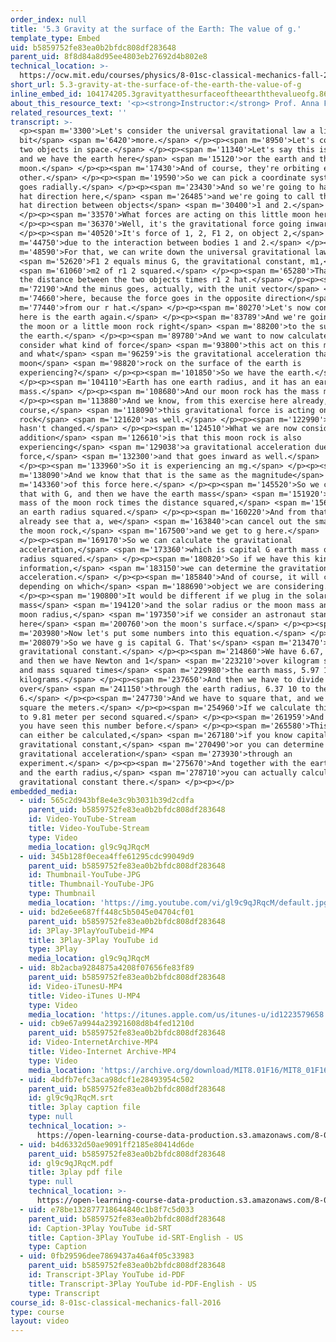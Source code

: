 ```yaml
---
order_index: null
title: '5.3 Gravity at the surface of the Earth: The value of g.'
template_type: Embed
uid: b5859752fe83ea0b2bfdc808df283648
parent_uid: 8f8d84a8d95ee4803eb27692d4b802e8
technical_location: >-
  https://ocw.mit.edu/courses/physics/8-01sc-classical-mechanics-fall-2016/week-2-newtons-laws/5.3-gravity-at-the-surface-of-the-earth-the-value-of-g/5.3-gravity-at-the-surface-of-the-earth-the-value-of-g
short_url: 5.3-gravity-at-the-surface-of-the-earth-the-value-of-g
inline_embed_id: 104174205.3gravityatthesurfaceoftheearththevalueofg.86253530
about_this_resource_text: '<p><strong>Instructor:</strong> Prof. Anna Frebel</p>'
related_resources_text: ''
transcript: >-
  <p><span m='3300'>Let's consider the universal gravitational law a little
  bit</span> <span m='6420'>more.</span> </p><p><span m='8950'>Let's consider
  two objects in space.</span> </p><p><span m='11340'>Let's say this is the sun,
  and we have the earth here</span> <span m='15120'>or the earth and the
  moon.</span> </p><p><span m='17430'>And of course, they're orbiting each
  other.</span> </p><p><span m='19590'>So we can pick a coordinate system that
  goes radially.</span> </p><p><span m='23430'>And so we're going to have an r
  hat direction here,</span> <span m='26485'>and we're going to call this the r
  hat direction between objects</span> <span m='30400'>1 and 2.</span>
  </p><p><span m='33570'>What forces are acting on this little moon here?</span>
  </p><p><span m='36370'>Well, it's the gravitational force going inward.</span>
  </p><p><span m='40520'>It's force of 1, 2, F1 2, on object 2,</span> <span
  m='44750'>due to the interaction between bodies 1 and 2.</span> </p><p><span
  m='48590'>For that, we can write down the universal gravitational law,</span>
  <span m='52620'>F1 2 equals minus G, the gravitational constant, m1,</span>
  <span m='61060'>m2 of r1 2 squared.</span> </p><p><span m='65280'>That one is
  the distance between the two objects times r1 2 hat.</span> </p><p><span
  m='72190'>And the minus goes, actually, with the unit vector</span> <span
  m='74660'>here, because the force goes in the opposite direction</span> <span
  m='77440'>from our r hat.</span> </p><p><span m='80270'>Let's now consider
  here is the earth again.</span> </p><p><span m='83789'>And we're going to move
  the moon or a little moon rock right</span> <span m='88200'>to the surface of
  the earth.</span> </p><p><span m='89780'>And we want to now calculate and
  consider what kind of force</span> <span m='93800'>this act on this moon rock,
  and what</span> <span m='96259'>is the gravitational acceleration that this
  moon</span> <span m='98820'>rock on the surface of the earth is
  experiencing?</span> </p><p><span m='101850'>So we have the earth.</span>
  </p><p><span m='104110'>Earth has one earth radius, and it has an earth
  mass.</span> </p><p><span m='108680'>And our moon rock has the mass m.</span>
  </p><p><span m='113880'>And we know, from this exercise here already, that, of
  course,</span> <span m='118090'>this gravitational force is acting on our moon
  rock</span> <span m='121620'>as well.</span> </p><p><span m='122990'>That
  hasn't changed.</span> </p><p><span m='124510'>What we are now considering in
  addition</span> <span m='126610'>is that this moon rock is also
  experiencing</span> <span m='129038'>a gravitational acceleration due to this
  force,</span> <span m='132300'>and that goes inward as well.</span>
  </p><p><span m='133960'>So it is experiencing an mg.</span> </p><p><span
  m='138090'>And we know that that is the same as the magnitude</span> <span
  m='143360'>of this force here.</span> </p><p><span m='145520'>So we can equate
  that with G, and then we have the earth mass</span> <span m='151920'>and the
  mass of the moon rock times the distance squared,</span> <span m='156440'>so
  an earth radius squared.</span> </p><p><span m='160220'>And from that, we
  already see that a, we</span> <span m='163840'>can cancel out the small m, so
  the moon rock,</span> <span m='167500'>and we get to g here.</span>
  </p><p><span m='169170'>So we can calculate the gravitational
  acceleration,</span> <span m='173360'>which is capital G earth mass over earth
  radius squared.</span> </p><p><span m='180820'>So if we have this kind of
  information,</span> <span m='183150'>we can determine the gravitational
  acceleration.</span> </p><p><span m='185840'>And of course, it will change,
  depending on which</span> <span m='188690'>object we are considering.</span>
  </p><p><span m='190800'>It would be different if we plug in the solar
  mass</span> <span m='194120'>and the solar radius or the moon mass and the
  moon radius,</span> <span m='197350'>if we consider an astronaut standing
  here</span> <span m='200760'>on the moon's surface.</span> </p><p><span
  m='203980'>Now let's put some numbers into this equation.</span> </p><p><span
  m='208079'>So we have g is capital G. That's</span> <span m='213470'>the
  gravitational constant.</span> </p><p><span m='214860'>We have 6.67, 10 to 11,
  and then we have Newton and 1</span> <span m='223210'>over kilogram squared
  and mass squared times</span> <span m='229980'>the earth mass, 5.97 10 to 24
  kilograms.</span> </p><p><span m='237650'>And then we have to divide this
  over</span> <span m='241150'>through the earth radius, 6.37 10 to the
  6.</span> </p><p><span m='247730'>And we have to square that, and we have to
  square the meters.</span> </p><p><span m='254960'>If we calculate this, we get
  to 9.81 meter per second squared.</span> </p><p><span m='261959'>And surely
  you have seen this number before.</span> </p><p><span m='265580'>This number
  can either be calculated,</span> <span m='267180'>if you know capital G, the
  gravitational constant,</span> <span m='270490'>or you can determine that
  gravitational acceleration</span> <span m='273930'>through an
  experiment.</span> </p><p><span m='275670'>And together with the earth mass
  and the earth radius,</span> <span m='278710'>you can actually calculate the
  gravitational constant there.</span> </p><p></p>
embedded_media:
  - uid: 565c2d943bf8e4e3c9b3031b39d2cdfa
    parent_uid: b5859752fe83ea0b2bfdc808df283648
    id: Video-YouTube-Stream
    title: Video-YouTube-Stream
    type: Video
    media_location: gl9c9qJRqcM
  - uid: 345b128f0ecea4ffe61295cdc99049d9
    parent_uid: b5859752fe83ea0b2bfdc808df283648
    id: Thumbnail-YouTube-JPG
    title: Thumbnail-YouTube-JPG
    type: Thumbnail
    media_location: 'https://img.youtube.com/vi/gl9c9qJRqcM/default.jpg'
  - uid: bd2e6ee687ff448c5b5045e04704cf01
    parent_uid: b5859752fe83ea0b2bfdc808df283648
    id: 3Play-3PlayYouTubeid-MP4
    title: 3Play-3Play YouTube id
    type: 3Play
    media_location: gl9c9qJRqcM
  - uid: 8b2acba9284875a4208f07656fe83f89
    parent_uid: b5859752fe83ea0b2bfdc808df283648
    id: Video-iTunesU-MP4
    title: Video-iTunes U-MP4
    type: Video
    media_location: 'https://itunes.apple.com/us/itunes-u/id1223579658'
  - uid: cb9e67a9944a23921608d8b4fed1210d
    parent_uid: b5859752fe83ea0b2bfdc808df283648
    id: Video-InternetArchive-MP4
    title: Video-Internet Archive-MP4
    type: Video
    media_location: 'https://archive.org/download/MIT8.01F16/MIT8_01F16_L05v03_360p.mp4'
  - uid: 4bdfb7efc3aca98dcf1e28493954c502
    parent_uid: b5859752fe83ea0b2bfdc808df283648
    id: gl9c9qJRqcM.srt
    title: 3play caption file
    type: null
    technical_location: >-
      https://open-learning-course-data-production.s3.amazonaws.com/8-01sc-classical-mechanics-fall-2016/4bdfb7efc3aca98dcf1e28493954c502_gl9c9qJRqcM.srt
  - uid: b4d6332d50ae9091ff2185e80414d6de
    parent_uid: b5859752fe83ea0b2bfdc808df283648
    id: gl9c9qJRqcM.pdf
    title: 3play pdf file
    type: null
    technical_location: >-
      https://open-learning-course-data-production.s3.amazonaws.com/8-01sc-classical-mechanics-fall-2016/b4d6332d50ae9091ff2185e80414d6de_gl9c9qJRqcM.pdf
  - uid: e78be132877718644840c1b8f7c5d033
    parent_uid: b5859752fe83ea0b2bfdc808df283648
    id: Caption-3Play YouTube id-SRT
    title: Caption-3Play YouTube id-SRT-English - US
    type: Caption
  - uid: 0fb29596dee7869437a46a4f05c33983
    parent_uid: b5859752fe83ea0b2bfdc808df283648
    id: Transcript-3Play YouTube id-PDF
    title: Transcript-3Play YouTube id-PDF-English - US
    type: Transcript
course_id: 8-01sc-classical-mechanics-fall-2016
type: course
layout: video
---
```

